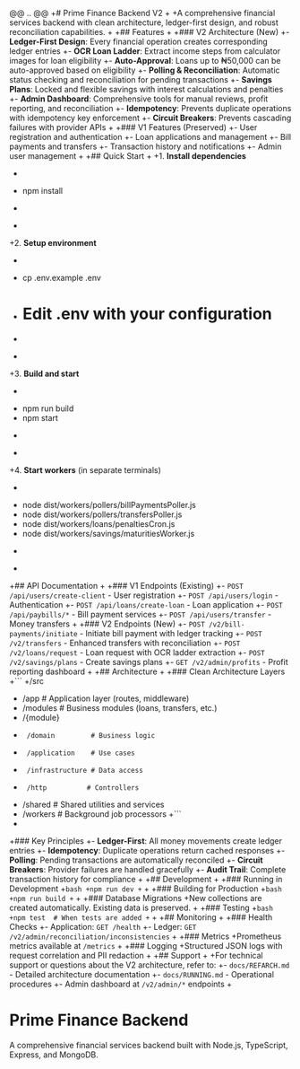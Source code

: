 @@ .. @@
+# Prime Finance Backend V2
+
+A comprehensive financial services backend with clean architecture, ledger-first design, and robust reconciliation capabilities.
+
+## Features
+
+### V2 Architecture (New)
+- **Ledger-First Design**: Every financial operation creates corresponding ledger entries
+- **OCR Loan Ladder**: Extract income steps from calculator images for loan eligibility
+- **Auto-Approval**: Loans up to ₦50,000 can be auto-approved based on eligibility
+- **Polling & Reconciliation**: Automatic status checking and reconciliation for pending transactions
+- **Savings Plans**: Locked and flexible savings with interest calculations and penalties
+- **Admin Dashboard**: Comprehensive tools for manual reviews, profit reporting, and reconciliation
+- **Idempotency**: Prevents duplicate operations with idempotency key enforcement
+- **Circuit Breakers**: Prevents cascading failures with provider APIs
+
+### V1 Features (Preserved)
+- User registration and authentication
+- Loan applications and management
+- Bill payments and transfers
+- Transaction history and notifications
+- Admin user management
+
+## Quick Start
+
+1. **Install dependencies**
+   ```bash
+   npm install
+   ```
+
+2. **Setup environment**
+   ```bash
+   cp .env.example .env
+   # Edit .env with your configuration
+   ```
+
+3. **Build and start**
+   ```bash
+   npm run build
+   npm start
+   ```
+
+4. **Start workers** (in separate terminals)
+   ```bash
+   node dist/workers/pollers/billPaymentsPoller.js
+   node dist/workers/pollers/transfersPoller.js
+   node dist/workers/loans/penaltiesCron.js
+   node dist/workers/savings/maturitiesWorker.js
+   ```
+
+## API Documentation
+
+### V1 Endpoints (Existing)
+- `POST /api/users/create-client` - User registration
+- `POST /api/users/login` - Authentication
+- `POST /api/loans/create-loan` - Loan application
+- `POST /api/paybills/*` - Bill payment services
+- `POST /api/users/transfer` - Money transfers
+
+### V2 Endpoints (New)
+- `POST /v2/bill-payments/initiate` - Initiate bill payment with ledger tracking
+- `POST /v2/transfers` - Enhanced transfers with reconciliation
+- `POST /v2/loans/request` - Loan request with OCR ladder extraction
+- `POST /v2/savings/plans` - Create savings plans
+- `GET /v2/admin/profits` - Profit reporting dashboard
+
+## Architecture
+
+### Clean Architecture Layers
+```
+/src
+  /app                 # Application layer (routes, middleware)
+  /modules            # Business modules (loans, transfers, etc.)
+    /{module}
+      /domain         # Business logic
+      /application    # Use cases
+      /infrastructure # Data access
+      /http          # Controllers
+  /shared            # Shared utilities and services
+  /workers           # Background job processors
+```
+
+### Key Principles
+- **Ledger-First**: All money movements create ledger entries
+- **Idempotency**: Duplicate operations return cached responses
+- **Polling**: Pending transactions are automatically reconciled
+- **Circuit Breakers**: Provider failures are handled gracefully
+- **Audit Trail**: Complete transaction history for compliance
+
+## Development
+
+### Running in Development
+```bash
+npm run dev
+```
+
+### Building for Production
+```bash
+npm run build
+```
+
+### Database Migrations
+New collections are created automatically. Existing data is preserved.
+
+### Testing
+```bash
+npm test  # When tests are added
+```
+
+## Monitoring
+
+### Health Checks
+- Application: `GET /health`
+- Ledger: `GET /v2/admin/reconciliation/inconsistencies`
+
+### Metrics
+Prometheus metrics available at `/metrics`
+
+### Logging
+Structured JSON logs with request correlation and PII redaction
+
+## Support
+
+For technical support or questions about the V2 architecture, refer to:
+- `docs/REFARCH.md` - Detailed architecture documentation
+- `docs/RUNNING.md` - Operational procedures
+- Admin dashboard at `/v2/admin/*` endpoints
+
 # Prime Finance Backend
 
 A comprehensive financial services backend built with Node.js, TypeScript, Express, and MongoDB.